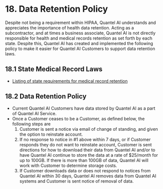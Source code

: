 # 18. Data Retention Policy

Despite not being a requirement within HIPAA, Quantel AI understands and appreciates the importance of health data retention. Acting as a subcontractor, and at times a business associate, Quantel AI is not directly responsible for health and medical records retention as set forth by each state. Despite this, Quantel AI has created and implemented the following policy to make it easier for Quantel AI Customers to support data retention laws.

## 18.1 State Medical Record Laws

* [Listing of state requirements for medical record retention](http://www.healthit.gov/sites/default/files/appa7-1.pdf)

## 18.2 Data Retention Policy

* Current Quantel AI Customers have data stored by Quantel AI as a part of Quantel AI Service.
* Once a Customer ceases to be a Customer, as defined below, the following steps are
  1. Customer is sent a notice via email of change of standing, and given the option to reinstate account.
  2. If no response to notice in #1 above within 7 days, or if Customer responds they do not want to reinstate account, Customer is sent directions for how to download their data from Quantel AI and/or to have Quantel AI continue to store the data at a rate of $25/month for up to 100GB. If there is more than 100GB of data, Quantel AI will work with Customer to determine storage costs.
  3. If Customer downloads data or does not respond to notices from Quantel AI within 30 days, Quantel AI removes data from Quantel AI systems and Customer is sent notice of removal of data.
